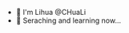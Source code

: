 - 👋 I'm Lihua @CHuaLi
- 👀 Seraching and learning now...

<!---
CHuaLi/CHuaLi is a ✨ special ✨ repository because its `README.md` (this file) appears on your GitHub profile.
You can click the Preview link to take a look at your changes.
--->
